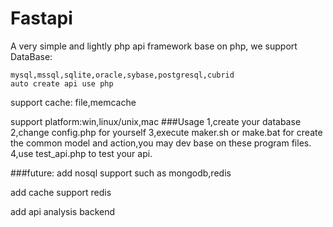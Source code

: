 Fastapi
=======
A very simple and lightly php api framework
base on php,
we support DataBase: 

	mysql,mssql,sqlite,oracle,sybase,postgresql,cubrid
	auto create api use php
support cache: file,memcache

support platform:win,linux/unix,mac
###Usage
	1,create your database
	2,change config.php for yourself
	3,execute maker.sh or make.bat for create the common model and action,you may dev base on these program files.
	4,use test_api.php to test your api.

###future:
add nosql support such as mongodb,redis

add cache support redis

add api analysis backend
